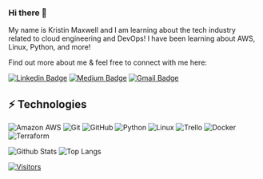 ### Hi there 👋

 My name is Kristin Maxwell and I am learning about the tech industry related to cloud engineering and DevOps!  I have been learning about AWS, Linux, Python, and more! 

Find out more about me & feel free to connect with me here:

<!-- Replace the fields below with the information requested. Remember to remove the encapsulating <> characters. For spaces in names, use %20 (e.g. Broadus%20Palmer) -->

[![Linkedin Badge](https://img.shields.io/badge/-Kristin%20Maxwell-blue?style=flat-square&logo=Linkedin&logoColor=white&link=https://www.linkedin.com/in/kristinmaxwell/)](https://www.linkedin.com/in/kristinmaxwell/)
[![Medium Badge](https://img.shields.io/badge/Kristin%20Maxwell-12100E?style=flat-square&logo=medium&logoColor=white&link=https://medium.com/@kristinmaxwell43)](https://medium.com/@kristinmaxwell43)
[![Gmail Badge](https://img.shields.io/badge/-kristinmaxwell43@gmail.com-c14438?style=flat-square&logo=Gmail&logoColor=white&link=mailto:kristinmaxwell43@gmail.com)](mailto:kristinmaxwell43@gmail.com)

## ⚡ Technologies

<!-- Check out the Badges folder for more badges -->

![Amazon AWS](https://img.shields.io/badge/Amazon%20AWS-232F3E?style=flat-square&logo=amazon-aws)
![Git](https://img.shields.io/badge/-Git-black?style=flat-square&logo=git)
![GitHub](https://img.shields.io/badge/-GitHub-181717?style=flat-square&logo=github)
![Python](https://img.shields.io/badge/-Python-black?style=flat-square&logo=Python)
![Linux](https://img.shields.io/badge/Linux-FCC624?style=flat-square&logo=linux&logoColor=black)
![Trello](https://img.shields.io/badge/Trello-%23026AA7.svg?style=flat-square&logo=Trello&logoColor=white)
![Docker](https://img.shields.io/badge/docker-%230db7ed.svg?style=for-the-badge&logo=docker&logoColor=white)
![Terraform](https://img.shields.io/badge/terraform-%235835CC.svg?style=for-the-badge&logo=terraform&logoColor=white)

<!-- Replace the fields below with the information requested. Remember to remove the encapsulating <> characters. -->

![Github Stats](https://github-readme-stats.vercel.app/api?username=Kristinimum&count_private=true&show_icons=true&include_all_commits=true)
![Top Langs](https://github-readme-stats.vercel.app/api/top-langs/?username=Kristinimum&hide=TeX&layout=compact)


[![Visitors](https://api.visitorbadge.io/api/visitors?path=Kristinimum%2FKristinimum&label=VISITORS&countColor=%23263759)](https://visitorbadge.io/status?path=Kristinimum%2FKristinimum)
